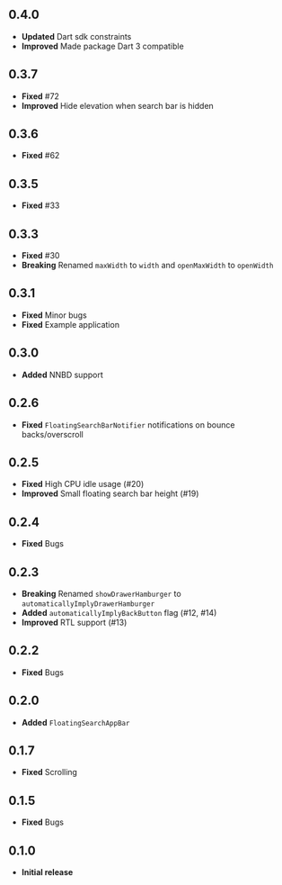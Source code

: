 ## 0.4.0

* **Updated** Dart sdk constraints
* **Improved** Made package Dart 3 compatible

## 0.3.7

* **Fixed** #72
* **Improved** Hide elevation when search bar is hidden

## 0.3.6

* **Fixed** #62

## 0.3.5

* **Fixed** #33

## 0.3.3

* **Fixed** #30
* **Breaking** Renamed `maxWidth` to `width` and `openMaxWidth` to `openWidth`

## 0.3.1

* **Fixed** Minor bugs
* **Fixed** Example application

## 0.3.0

* **Added** NNBD support

## 0.2.6

* **Fixed** `FloatingSearchBarNotifier` notifications on bounce backs/overscroll

## 0.2.5

* **Fixed** High CPU idle usage (#20)
* **Improved** Small floating search bar height (#19)

## 0.2.4

* **Fixed** Bugs

## 0.2.3

* **Breaking** Renamed `showDrawerHamburger` to `automaticallyImplyDrawerHamburger`
* **Added** `automaticallyImplyBackButton` flag (#12, #14)
* **Improved** RTL support (#13)

## 0.2.2

* **Fixed** Bugs

## 0.2.0

* **Added** `FloatingSearchAppBar`

## 0.1.7

* **Fixed** Scrolling

## 0.1.5

* **Fixed** Bugs

## 0.1.0

* **Initial release**